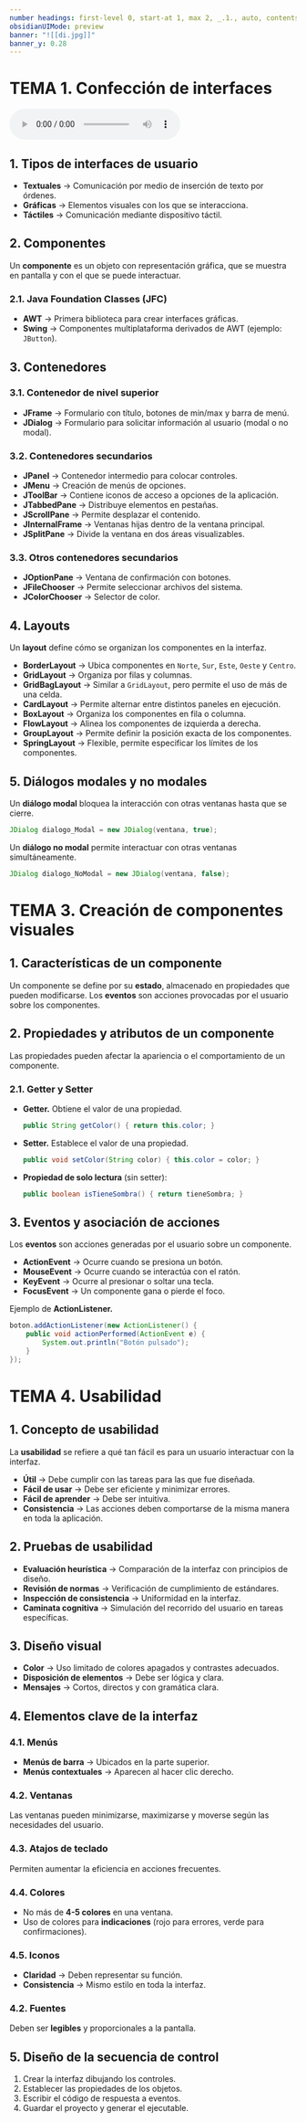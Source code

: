 ```yaml
---
number headings: first-level 0, start-at 1, max 2, _.1., auto, contents ^toc, skip ^skipped
obsidianUIMode: preview
banner: "![[di.jpg]]"
banner_y: 0.28
---
```


# TEMA 1. Confección de interfaces

![Lectura MP3](Lectura_Resumen_Temas_1-3-4.mp3)

## 1. Tipos de interfaces de usuario

- **Textuales** → Comunicación por medio de inserción de texto por órdenes.
- **Gráficas** → Elementos visuales con los que se interacciona.
- **Táctiles** → Comunicación mediante dispositivo táctil.

## 2. Componentes

Un **componente** es un objeto con representación gráfica, que se muestra en pantalla y con el que se puede interactuar.

### 2.1. **Java Foundation Classes (JFC)**

- **AWT** → Primera biblioteca para crear interfaces gráficas.
- **Swing** → Componentes multiplataforma derivados de AWT (ejemplo: `JButton`).

## 3. Contenedores

### 3.1. **Contenedor de nivel superior**

- **JFrame** → Formulario con título, botones de min/max y barra de menú.
- **JDialog** → Formulario para solicitar información al usuario (modal o no modal).

### 3.2. **Contenedores secundarios**

- **JPanel** → Contenedor intermedio para colocar controles.
- **JMenu** → Creación de menús de opciones.
- **JToolBar** → Contiene iconos de acceso a opciones de la aplicación.
- **JTabbedPane** → Distribuye elementos en pestañas.
- **JScrollPane** → Permite desplazar el contenido.
- **JInternalFrame** → Ventanas hijas dentro de la ventana principal.
- **JSplitPane** → Divide la ventana en dos áreas visualizables.

### 3.3. **Otros contenedores secundarios**

- **JOptionPane** → Ventana de confirmación con botones.
- **JFileChooser** → Permite seleccionar archivos del sistema.
- **JColorChooser** → Selector de color.

## 4. Layouts

Un **layout** define cómo se organizan los componentes en la interfaz.

- **BorderLayout** → Ubica componentes en `Norte`, `Sur`, `Este`, `Oeste` y `Centro`.
- **GridLayout** → Organiza por filas y columnas.
- **GridBagLayout** → Similar a `GridLayout`, pero permite el uso de más de una celda.
- **CardLayout** → Permite alternar entre distintos paneles en ejecución.
- **BoxLayout** → Organiza los componentes en fila o columna.
- **FlowLayout** → Alinea los componentes de izquierda a derecha.
- **GroupLayout** → Permite definir la posición exacta de los componentes.
- **SpringLayout** → Flexible, permite especificar los límites de los componentes.

## 5. Diálogos modales y no modales

Un **diálogo modal** bloquea la interacción con otras ventanas hasta que se cierre.

```java
JDialog dialogo_Modal = new JDialog(ventana, true);
```

Un **diálogo no modal** permite interactuar con otras ventanas simultáneamente.

```java
JDialog dialogo_NoModal = new JDialog(ventana, false);
```

# TEMA 3. Creación de componentes visuales

## 1. Características de un componente

Un componente se define por su **estado**, almacenado en propiedades que pueden modificarse. Los **eventos** son acciones provocadas por el usuario sobre los componentes.

## 2. Propiedades y atributos de un componente

Las propiedades pueden afectar la apariencia o el comportamiento de un componente.

### 2.1. **Getter y Setter**

- **Getter.** Obtiene el valor de una propiedad.

  ```java
  public String getColor() { return this.color; }
  ```

- **Setter.** Establece el valor de una propiedad.

  ```java
  public void setColor(String color) { this.color = color; }
  ```

- **Propiedad de solo lectura** (sin setter):

  ```java
  public boolean isTieneSombra() { return tieneSombra; }
  ```

## 3. Eventos y asociación de acciones

Los **eventos** son acciones generadas por el usuario sobre un componente.

- **ActionEvent** → Ocurre cuando se presiona un botón.
- **MouseEvent** → Ocurre cuando se interactúa con el ratón.
- **KeyEvent** → Ocurre al presionar o soltar una tecla.
- **FocusEvent** → Un componente gana o pierde el foco.

Ejemplo de **ActionListener.**

```java
boton.addActionListener(new ActionListener() {
    public void actionPerformed(ActionEvent e) {
        System.out.println("Botón pulsado");
    }
});
```

# TEMA 4. Usabilidad 

## 1. Concepto de usabilidad

La **usabilidad** se refiere a qué tan fácil es para un usuario interactuar con la interfaz.

- **Útil** → Debe cumplir con las tareas para las que fue diseñada.
- **Fácil de usar** → Debe ser eficiente y minimizar errores.
- **Fácil de aprender** → Debe ser intuitiva.
- **Consistencia** → Las acciones deben comportarse de la misma manera en toda la aplicación.

## 2. Pruebas de usabilidad

- **Evaluación heurística** → Comparación de la interfaz con principios de diseño.
- **Revisión de normas** → Verificación de cumplimiento de estándares.
- **Inspección de consistencia** → Uniformidad en la interfaz.
- **Caminata cognitiva** → Simulación del recorrido del usuario en tareas específicas.

## 3. Diseño visual

- **Color** → Uso limitado de colores apagados y contrastes adecuados.
- **Disposición de elementos** → Debe ser lógica y clara.
- **Mensajes** → Cortos, directos y con gramática clara.

## 4. Elementos clave de la interfaz

### 4.1. **Menús**
- **Menús de barra** → Ubicados en la parte superior.
- **Menús contextuales** → Aparecen al hacer clic derecho.

### 4.2. **Ventanas**

Las ventanas pueden minimizarse, maximizarse y moverse según las necesidades del usuario.

### 4.3. **Atajos de teclado**

Permiten aumentar la eficiencia en acciones frecuentes.

### 4.4. **Colores**
- No más de **4-5 colores** en una ventana.
- Uso de colores para **indicaciones** (rojo para errores, verde para confirmaciones).

### 4.5. **Iconos**
- **Claridad** → Deben representar su función.
- **Consistencia** → Mismo estilo en toda la interfaz.

### 4.2. **Fuentes**

Deben ser **legibles** y proporcionales a la pantalla.

## 5. Diseño de la secuencia de control

1. Crear la interfaz dibujando los controles.
2. Establecer las propiedades de los objetos.
3. Escribir el código de respuesta a eventos.
4. Guardar el proyecto y generar el ejecutable.
